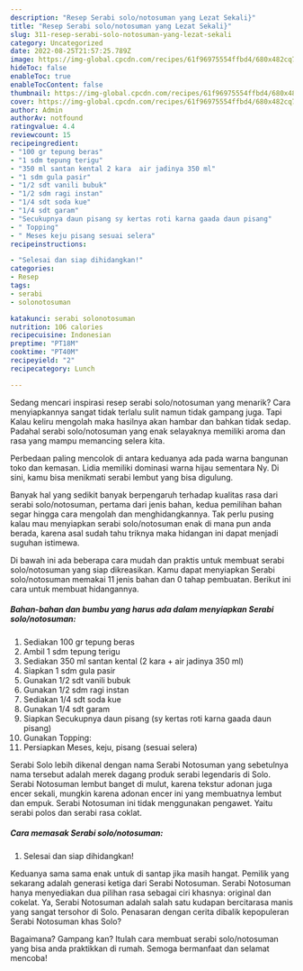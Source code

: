 ```yaml
---
description: "Resep Serabi solo/notosuman yang Lezat Sekali}"
title: "Resep Serabi solo/notosuman yang Lezat Sekali}"
slug: 311-resep-serabi-solo-notosuman-yang-lezat-sekali
category: Uncategorized
date: 2022-08-25T21:57:25.789Z
image: https://img-global.cpcdn.com/recipes/61f96975554ffbd4/680x482cq70/serabi-solonotosuman-foto-resep-utama.jpg
hideToc: false
enableToc: true
enableTocContent: false
thumbnail: https://img-global.cpcdn.com/recipes/61f96975554ffbd4/680x482cq70/serabi-solonotosuman-foto-resep-utama.jpg
cover: https://img-global.cpcdn.com/recipes/61f96975554ffbd4/680x482cq70/serabi-solonotosuman-foto-resep-utama.jpg
author: Admin
authorAv: notfound
ratingvalue: 4.4
reviewcount: 15
recipeingredient:
- "100 gr tepung beras"
- "1 sdm tepung terigu"
- "350 ml santan kental 2 kara  air jadinya 350 ml"
- "1 sdm gula pasir"
- "1/2 sdt vanili bubuk"
- "1/2 sdm ragi instan"
- "1/4 sdt soda kue"
- "1/4 sdt garam"
- "Secukupnya daun pisang sy kertas roti karna gaada daun pisang"
- " Topping"
- " Meses keju pisang sesuai selera"
recipeinstructions:

- "Selesai dan siap dihidangkan!"
categories:
- Resep
tags:
- serabi
- solonotosuman

katakunci: serabi solonotosuman 
nutrition: 106 calories
recipecuisine: Indonesian
preptime: "PT18M"
cooktime: "PT40M"
recipeyield: "2"
recipecategory: Lunch

---
```



Sedang mencari inspirasi resep serabi solo/notosuman yang menarik? Cara menyiapkannya sangat tidak terlalu sulit namun tidak gampang juga. Tapi Kalau keliru mengolah maka hasilnya akan hambar dan bahkan tidak sedap. Padahal serabi solo/notosuman yang enak selayaknya memiliki aroma dan rasa yang mampu memancing selera kita.


Perbedaan paling mencolok di antara keduanya ada pada warna bangunan toko dan kemasan. Lidia memiliki dominasi warna hijau sementara Ny. Di sini, kamu bisa menikmati serabi lembut yang bisa digulung.

Banyak hal yang sedikit banyak berpengaruh terhadap kualitas rasa dari serabi solo/notosuman, pertama dari jenis bahan, kedua pemilihan bahan segar hingga cara mengolah dan menghidangkannya. Tak perlu pusing kalau mau menyiapkan serabi solo/notosuman enak di mana pun anda berada, karena asal sudah tahu triknya maka hidangan ini dapat menjadi suguhan istimewa.


Di bawah ini ada beberapa cara mudah dan praktis untuk membuat serabi solo/notosuman yang siap dikreasikan. Kamu dapat menyiapkan Serabi solo/notosuman memakai 11 jenis bahan dan 0 tahap pembuatan. Berikut ini cara untuk membuat hidangannya.

<!--inarticleads1-->

##### Bahan-bahan dan bumbu yang harus ada dalam menyiapkan Serabi solo/notosuman:

1. Sediakan 100 gr tepung beras
1. Ambil 1 sdm tepung terigu
1. Sediakan 350 ml santan kental (2 kara + air jadinya 350 ml)
1. Siapkan 1 sdm gula pasir
1. Gunakan 1/2 sdt vanili bubuk
1. Gunakan 1/2 sdm ragi instan
1. Sediakan 1/4 sdt soda kue
1. Gunakan 1/4 sdt garam
1. Siapkan Secukupnya daun pisang (sy kertas roti karna gaada daun pisang)
1. Gunakan  Topping:
1. Persiapkan  Meses, keju, pisang (sesuai selera)


Serabi Solo lebih dikenal dengan nama Serabi Notosuman yang sebetulnya nama tersebut adalah merek dagang produk serabi legendaris di Solo. Serabi Notosuman lembut banget di mulut, karena tekstur adonan juga encer sekali, mungkin karena adonan encer ini yang membuatnya lembut dan empuk. Serabi Notosuman ini tidak menggunakan pengawet. Yaitu serabi polos dan serabi rasa coklat. 

<!--inarticleads2-->

##### Cara memasak Serabi solo/notosuman:


1. Selesai dan siap dihidangkan!

Keduanya sama sama enak untuk di santap jika masih hangat. Pemilik yang sekarang adalah generasi ketiga dari Serabi Notosuman. Serabi Notosuman hanya menyediakan dua pilihan rasa sebagai ciri khasnya: original dan cokelat. Ya, Serabi Notosuman adalah salah satu kudapan bercitarasa manis yang sangat tersohor di Solo. Penasaran dengan cerita dibalik kepopuleran Serabi Notosuman khas Solo? 

Bagaimana? Gampang kan? Itulah cara membuat serabi solo/notosuman yang bisa anda praktikkan di rumah. Semoga bermanfaat dan selamat mencoba!
